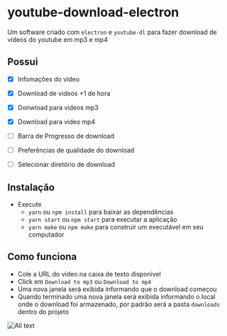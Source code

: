 # youtube-download-electron

Um software criado com ``electron`` e ``youtube-dl`` para fazer download de vídeos do youtube em mp3 e mp4

## Possui

 - [X] Infomações do vídeo
 - [X] Download de videos +1 de hora
 - [X] Donwload para videos mp3
 - [X] Download para video mp4
 - [ ] Barra de Progresso de download
 - [ ] Preferências de qualidade do download
 - [ ] Selecionar diretório de download
  

## Instalação
  - Execute
      - ``yarn`` ou ``npm install`` para baixar as dependências
      - ``yarn start`` ou ``npm start`` para executar a aplicação
      - ``yarn make`` ou ``npm make`` para construir um executável em seu computador 
      
## Como funciona

 - Cole a URL do video na caixa de texto disponivel
 - Click em ``Download to mp3`` ou ``Download to mp4``
 - Uma nova janela será exibida informando que o download começou
 - Quando terminado uma nova janela será exibida informando o local onde o download foi armazenado, por padrão será a pasta ``downloads`` dentro do projeto


![All text]("./assets/gif/app.gif")
